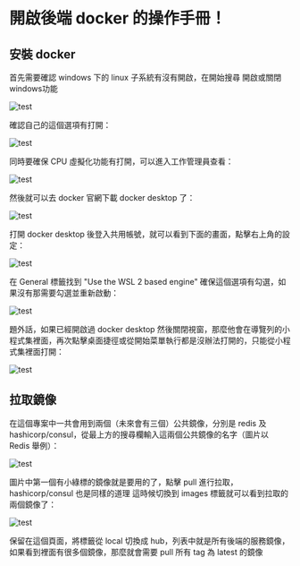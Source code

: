 開啟後端 docker 的操作手冊！
===

安裝 docker
---
首先需要確認 windows 下的 linux 子系統有沒有開啟，在開始搜尋 開啟或關閉windows功能

![test](https://github.com/lingjun0314/prizoo-system/blob/main/go/images/%E9%96%8B%E5%95%9F%E6%88%96%E9%97%9C%E9%96%89.png)

確認自己的這個選項有打開：

![test](https://github.com/lingjun0314/prizoo-system/blob/main/go/images/linux%E5%AD%90%E7%B3%BB%E7%B5%B1.png)

同時要確保 CPU 虛擬化功能有打開，可以進入工作管理員查看：

![test](https://github.com/lingjun0314/prizoo-system/blob/main/go/images/%E8%99%9B%E6%93%AC%E5%8C%96.png)

然後就可以去 docker 官網下載 docker desktop 了：

![test](https://github.com/lingjun0314/prizoo-system/blob/main/go/images/%E4%B8%8B%E8%BC%89docker%20desktop.png)

打開 docker desktop 後登入共用帳號，就可以看到下面的畫面，點擊右上角的設定：

![test](https://github.com/lingjun0314/prizoo-system/blob/main/go/images/docker%E8%A8%AD%E5%AE%9A.png)

在 General 標籤找到 "Use the WSL 2 based engine" 確保這個選項有勾選，如果沒有那需要勾選並重新啟動：

![test](https://github.com/lingjun0314/prizoo-system/blob/main/go/images/docker%20general.png)

題外話，如果已經開啟過 docker desktop 然後關閉視窗，那麼他會在導覽列的小程式集裡面，再次點擊桌面捷徑或從開始菜單執行都是沒辦法打開的，只能從小程式集裡面打開：

![test](https://github.com/lingjun0314/prizoo-system/blob/main/go/images/%E5%B0%8F%E7%A8%8B%E5%BC%8F%E9%9B%86.png)

拉取鏡像
---
在這個專案中一共會用到兩個（未來會有三個）公共鏡像，分別是 redis 及 hashicorp/consul，從最上方的搜尋欄輸入這兩個公共鏡像的名字（圖片以 Redis 舉例）：

![test](https://github.com/lingjun0314/prizoo-system/blob/main/go/images/%E6%8B%89%E5%AE%98%E6%96%B9%E9%8F%A1%E5%83%8F.png)

圖片中第一個有小綠標的鏡像就是要用的了，點擊 pull 進行拉取，hashicorp/consul 也是同樣的道理
這時候切換到 images 標籤就可以看到拉取的兩個鏡像了：

![test](https://github.com/lingjun0314/prizoo-system/blob/main/go/images/%E6%8B%89%E5%8F%96%E7%9A%84%E9%8F%A1%E5%83%8F.png)

保留在這個頁面，將標籤從 local 切換成 hub，列表中就是所有後端的服務鏡像，如果看到裡面有很多個鏡像，那麼就會需要 pull 所有 tag 為 latest 的鏡像